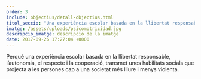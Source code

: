 ```yaml
---
order: 3
include: objectius/detall-objectius.html
titol_seccio: "Una experiència escolar basada en la llibertat responsable"
imatge: /assets/uploads/psicomotricidad.jpg
descripcio_imatge: descripció de la imatge
date: 2017-09-26 17:27:04 +0000
---
```

Perquè una experiència escolar basada en la llibertat responsable, l’autonomia, el respecte i la cooperació, transmet unes habilitats socials que projecta a les persones cap a una societat més lliure i menys violenta. 
